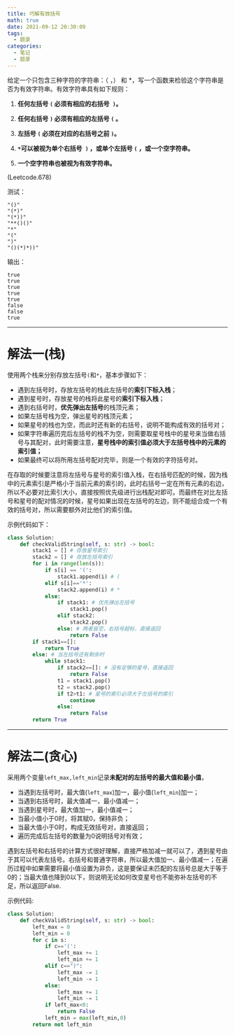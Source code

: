 ```yaml
---
title: 巧解有效括号
math: true
date: 2021-09-12 20:30:09
tags:
  -	题录
categories:
  -	笔记
  -	题录
---
```


给定一个只包含三种字符的字符串：（ ，） 和 *，写一个函数来检验这个字符串是否为有效字符串。有效字符串具有如下规则：

<!-- more -->

1. **任何左括号 `(` 必须有相应的右括号` )`。**
2. **任何右括号 `)` 必须有相应的左括号 `(` 。**
3. **左括号 `(` 必须在对应的右括号之前 `)`。**

4. **`*`可以被视为单个右括号` )` ，或单个左括号 `(` ，或一个空字符串。**
5. **一个空字符串也被视为有效字符串。**

(Leetcode.678)

测试：

```
"()"
"(*)"
"(*))"
"**()()"
"*"
"("
")"
"()(*)*))"
```

输出：

```
true
true
true
true
true
false
false
true
```



***



# 解法一(栈)

使用两个栈来分别存放左括号`(`和`*`，基本步骤如下：

- 遇到左括号时，存放左括号的栈此左括号的**索引下标入栈**；
- 遇到星号时，存放星号的栈将此星号的**索引下标入栈**；
- 遇到右括号时，**优先弹出左括号**的栈顶元素；
- 如果左括号栈为空，弹出星号的栈顶元素；
- 如果星号的栈也为空，而此时还有新的右括号，说明不能构成有效的括号对；
- 如果字符串遍历完后左括号的栈不为空，则需要取星号栈中的星号来当做右括号与其配对，此时需要注意，**星号栈中的索引值必须大于左括号栈中的元素的索引值；**
- 如果最终可以将所用左括号配对完毕，则是一个有效的字符括号对。

在存取的时候要注意将左括号与星号的索引值入栈，在右括号匹配的时候，因为栈中的元素索引是严格小于当前元素的索引的，此时右括号一定在所有元素的右边，所以不必要对比索引大小，直接按照优先级进行出栈配对即可。而最终在对比左括号和星号的配对情况的时候，星号如果出现在左括号的左边，则不能组合成一个有效的括号对，所以需要额外对比他们的索引值。

示例代码如下：

```python
class Solution:
    def checkValidString(self, s: str) -> bool:
        stack1 = [] # 存放星号索引
        stack2 = [] # 存放左括号索引
        for i in range(len(s)):
            if s[i] == '(':
                stack1.append(i) # (
            elif s[i]=='*':
                stack2.append(i) # *
            else:
                if stack1: # 优先弹出左括号
                    stack1.pop()
                elif stack2:
                    stack2.pop()
                else: # 两者皆空，右括号超标，直接返回
                    return False
        if stack1==[]:
            return True
        else: # 当左括号还有剩余时
            while stack1:
                if stack2==[]: # 没有足够的星号，直接返回
                    return False
                t1 = stack1.pop()
                t2 = stack2.pop()
                if t2>t1: # 星号的索引必须大于左括号的索引
                    continue
                else:
                    return False
        return True
```



***



# 解法二(贪心)

采用两个变量`left_max,left_min`记录**未配对的左括号的最大值和最小值**，

- 当遇到左括号时，最大值(`left_max`)加一，最小值(`left_min`)加一；
- 当遇到右括号时，最大值减一，最小值减一；
- 当遇到星号时，最大值加一，最小值减一；
- 当最小值小于0时，将其赋0，保持非负；
- 当最大值小于0时，构成无效括号对，直接返回；
- 遍历完成后左括号的数量为0说明括号对有效；

遇到左括号和右括号的计算方式很好理解，直接严格加减一就可以了，遇到星号由于其可以代表左括号。右括号和普通字符串，所以最大值加一、最小值减一；在遍历过程中如果需要将最小值设置为非负，这是要保证未匹配的左括号总是大于等于0的；当最大值也降到0以下，则说明无论如何改变星号也不能弥补左括号的不足，所以返回False.

示例代码:

```python
class Solution:
    def checkValidString(self, s: str) -> bool:
        left_max = 0
        left_min = 0
        for c in s:
            if c=='(':
                left_max += 1
                left_min += 1
            elif c==")":
                left_max -= 1
                left_min -= 1
            else:
                left_max += 1
                left_min -= 1
            if left_max<0:
                return False
            left_min = max(left_min,0)
        return not left_min
```





